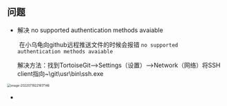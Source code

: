 ## 问题

- 解决 no supported authentication methods avaiable

  ​		在小乌龟向github远程推送文件的时候会报错 `no supported authentication methods avaiable` 

  解决方法：找到TortoiseGit-->Settings（设置）-->Network（网络）将SSH client指向~\git\usr\bin\ssh.exe

<img src="C:\Users\18857\AppData\Roaming\Typora\typora-user-images\image-20220719221617146.png" alt="image-20220719221617146" style="zoom:50%;" />

- 